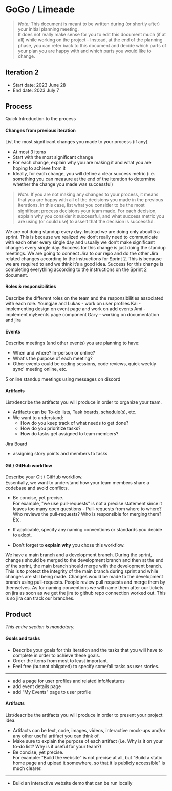 # GoGo / Limeade

> _Note:_ This document is meant to be written during (or shortly after) your initial planning meeting.  
> It does not really make sense for you to edit this document much (if at all) while working on the project - Instead, at the end of the planning phase, you can refer back to this document and decide which parts of your plan you are happy with and which parts you would like to change.

## Iteration 2

- Start date: 2023 June 28
- End date: 2023 July 7

## Process

Quick Introduction to the process

#### Changes from previous iteration

List the most significant changes you made to your process (if any).

- At most 3 items
- Start with the most significant change
- For each change, explain why you are making it and what you are hoping to achieve from it
- Ideally, for each change, you will define a clear success metric (i.e. something you can measure at the end of the iteration to determine whether the change you made was successful)

> _Note:_ If you are not making any changes to your process, it means that you are happy with all of the decisions you made in the previous iterations.
> In this case, list what you consider to be the most significant process decisions your team made. For each decision, explain why you consider it successful, and what success metric you are using (or could use) to assert that the decision is successful.

We are not doing standup every day. Instead we are doing only about 5 a sprint. This is because we realized we don’t really need to communicate with each other every single day and usually we don’t make significant changes every single day. Success for this change is just doing the standup meetings.
We are going to connect Jira to our repo and do the other Jira related changes according to the instructions for Sprint 2. This is because we are required to and we think it’s a good idea. Success for this change is completing everything according to the instructions on the Sprint 2 document.

#### Roles & responsibilities

Describe the different roles on the team and the responsibilities associated with each role.
Youngjae and Lukas - work on user profiles
Kai - implementing design on event page and work on add events
Ami - implement myEvents page component
Gary - working on documentation and jira

#### Events

Describe meetings (and other events) you are planning to have:

- When and where? In-person or online?
- What's the purpose of each meeting?
- Other events could be coding sessions, code reviews, quick weekly sync' meeting online, etc.

5 online standup meetings using messages on discord

#### Artifacts

List/describe the artifacts you will produce in order to organize your team.

- Artifacts can be To-do lists, Task boards, schedule(s), etc.
- We want to understand:
  - How do you keep track of what needs to get done?
  - How do you prioritize tasks?
  - How do tasks get assigned to team members?

Jira Board

- assigning story points and members to tasks

#### Git / GitHub workflow

Describe your Git / GitHub workflow.  
Essentially, we want to understand how your team members share a codebase and avoid conflicts.

- Be concise, yet precise.  
  For example, "we use pull-requests" is not a precise statement since it leaves too many open questions - Pull-requests from where to where? Who reviews the pull-requests? Who is responsible for merging them? Etc.

- If applicable, specify any naming conventions or standards you decide to adopt.

- Don't forget to **explain why** you chose this workflow.

We have a main branch and a development branch. During the sprint, changes should be merged to the development branch and then at the end of the sprint, the main branch should merge with the development branch. This is to protect the integrity of the main branch during sprint and while changes are still being made. Changes would be made to the development branch using pull-requests. People review pull requests and merge them by themselves. As for naming conventions we will name them after our tickets on jira as soon as we get the jira to github repo connection worked out. This is so jira can track our branches.

## Product

_This entire section is mandatory._

#### Goals and tasks

- Describe your goals for this iteration and the tasks that you will have to complete in order to achieve these goals.
- Order the items from most to least important.
- Feel free (but not obligated) to specify some/all tasks as user stories.

---

- add a page for user profiles and related info/features
- add event details page
- add “My Events” page to user profile

#### Artifacts

List/describe the artifacts you will produce in order to present your project idea.

- Artifacts can be text, code, images, videos, interactive mock-ups and/or any other useful artifact you can think of.
- Make sure to explain the purpose of each artifact (i.e. Why is it on your to-do list? Why is it useful for your team?)
- Be concise, yet precise.  
  For example: "Build the website" is not precise at all, but "Build a static home page and upload it somewhere, so that it is publicly accessible" is much clearer.

---

- Build an interactive website demo that can be run locally
